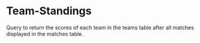 # Team-Standings
 Query to return the scores of each team in the teams table after all matches displayed in the matches table.
